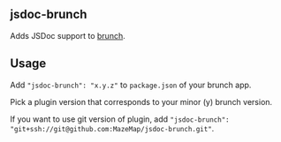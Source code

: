 ## jsdoc-brunch
Adds JSDoc support to [brunch](http://brunch.io).

## Usage
Add `"jsdoc-brunch": "x.y.z"` to `package.json` of your brunch app.

Pick a plugin version that corresponds to your minor (y) brunch version.

If you want to use git version of plugin, add
`"jsdoc-brunch": "git+ssh://git@github.com:MazeMap/jsdoc-brunch.git"`.
